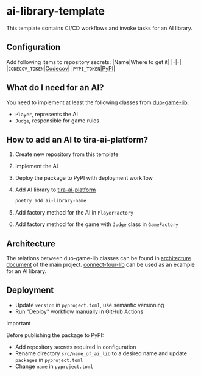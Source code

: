 # ai-library-template

This template contains CI/CD workflows and invoke tasks for an AI library.

## Configuration

Add following items to repository secrets:
|Name|Where to get it|
|-|-|
|`CODECOV_TOKEN`|[Codecov](https://docs.codecov.com/docs/adding-the-codecov-token)|
|`PYPI_TOKEN`|[PyPI](https://pypi.org/help/#apitoken)|

## What do I need for an AI?

You need to implement at least the following classes from [duo-game-lib](https://github.com/game-ai-platform-team/duo-game-lib):

- `Player`, represents the AI
- `Judge`, responsible for game rules

## How to add an AI to tira-ai-platform?

1. Create new repository from this template
1. Implement the AI
1. Deploy the package to PyPI with deployment workflow
1. Add AI library to [tira-ai-platform](https://github.com/game-ai-platform-team/tira-ai-platform)

   ```sh
   poetry add ai-library-name
   ```

1. Add factory method for the AI in `PlayerFactory`
1. Add factory method for the game with `Judge` class in `GameFactory`

## Architecture

The relations between duo-game-lib classes can be found in [architecture document](https://github.com/game-ai-platform-team/tira-ai-platform/blob/main/docs/architecture.md#backend) of the main project.
[connect-four-lib](https://github.com/game-ai-platform-team/connect-four-lib/blob/main/docs/architecture.md) can be used as an example for an AI library.

## Deployment

- Update `version` in `pyproject.toml`, use semantic versioning
- Run "Deploy" workflow manually in GitHub Actions

> [!IMPORTANT]
> Before publishing the package to PyPI:
>
> - Add repository secrets required in configuration
> - Rename directory `src/name_of_ai_lib` to a desired name and update `packages` in  `pyproject.toml`
> - Change `name` in `pyproject.toml`
